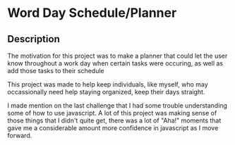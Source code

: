 # Word Day Schedule/Planner

## Description


The motivation for this project was to make a planner that could let the user know throughout a work day when certain tasks were occuring, as well as add  those tasks to their schedule

This project was made to help keep individuals, like myself, who may occassionally need help staying organized, keep their days straight.

I made mention on the last challenge that I had some trouble understanding some of how to use javascript. A lot of this project was making sense of those things that I didn't quite get, there was a lot of "Aha!" moments that gave me a considerable amount more confidence in javascript as I move forward.

